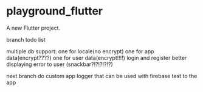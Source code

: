 # playground_flutter

A new Flutter project.



branch todo list

multiple db support:
    one for locale(no encrypt)
    one for app data(encrypt????)
    one for user data(encrypt!!!!)
login and register better displaying error to user (snackbar?!?!?!?!?)

next branch
do custom app logger that can be used with firebase 
test to the app 


